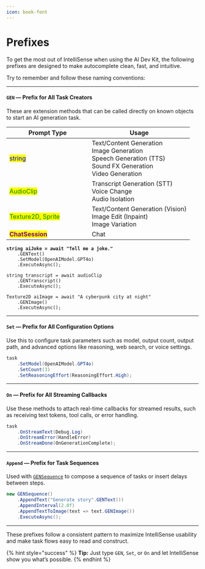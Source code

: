 ```yaml
---
icon: book-font
---
```


# Prefixes

To get the most out of IntelliSense when using the AI Dev Kit, the following prefixes are designed to make autocomplete clean, fast, and intuitive.&#x20;

Try to remember and follow these naming conventions:

***

#### `GEN` — Prefix for All Task Creators

These are extension methods that can be called directly on known objects to start an AI generation task.

<table><thead><tr><th width="200.00018310546875">Prompt Type</th><th>Usage</th></tr></thead><tbody><tr><td><mark style="color:blue;">string</mark></td><td>Text/Content Generation<br>Image Generation<br>Speech Generation (TTS)<br>Sound FX Generation<br>Video Generation</td></tr><tr><td><mark style="color:green;">AudioClip</mark></td><td>Transcript Generation (STT)<br>Voice Change<br>Audio Isolation</td></tr><tr><td><mark style="color:green;">Texture2D, Sprite</mark></td><td>Text/Content Generation (Vision)<br>Image Edit (Inpaint)<br>Image Variation</td></tr><tr><td><mark style="color:purple;"><strong>ChatSession</strong></mark></td><td>Chat</td></tr></tbody></table>

<pre class="language-csharp"><code class="lang-csharp"><strong>string aiJoke = await "Tell me a joke."
</strong>    .GENText()
    .SetModel(OpenAIModel.GPT4o)
    .ExecuteAsync();

string transcript = await audioClip
    .GENTranscript()
    .ExecuteAsync();
    
Texture2D aiImage = await "A cyberpunk city at night"
    .GENImage()
    .ExecuteAsync();
</code></pre>

***

#### `Set` — Prefix for All Configuration Options

Use this to configure task parameters such as model, output count, output path, and advanced options like reasoning, web search, or voice settings.

```csharp
task
    .SetModel(OpenAIModel.GPT4o)
    .SetCount(3)
    .SetReasoningEffort(ReasoningEffort.High);
```

***

#### `On` — Prefix for All Streaming Callbacks

Use these methods to attach real-time callbacks for streamed results, such as receiving text tokens, tool calls, or error handling.

```csharp
task
    .OnStreamText(Debug.Log)
    .OnStreamError(HandleError)
    .OnStreamDone(OnGenerationComplete);
```

***

#### `Append` — Prefix for Task Sequences

Used with [`GENSequence`](https://glitch9inc.github.io/AIDevKit/api/Glitch9.AIDevKit.GENSequence.html) to compose a sequence of tasks or insert delays between steps.

```csharp
new GENSequence()
    .AppendText("Generate story".GENText())
    .AppendInterval(2.0f)
    .AppendTextToImage(text => text.GENImage())
    .ExecuteAsync();
```

***

These prefixes follow a consistent pattern to maximize IntelliSense usability and make task flows easy to read and construct.

{% hint style="success" %}
**Tip:** Just type `GEN`, `Set`, or `On` and let IntelliSense show you what’s possible.
{% endhint %}

